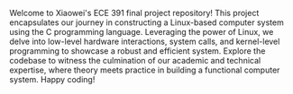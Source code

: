 
Welcome to Xiaowei's ECE 391 final project repository! This project encapsulates our journey in constructing a Linux-based computer system using the C programming language. Leveraging the power of Linux, we delve into low-level hardware interactions, system calls, and kernel-level programming to showcase a robust and efficient system. Explore the codebase to witness the culmination of our academic and technical expertise, where theory meets practice in building a functional computer system. Happy coding!